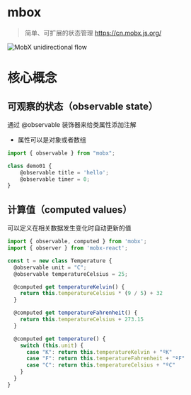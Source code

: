 
# mbox
> 简单、可扩展的状态管理
> https://cn.mobx.js.org/

![MobX unidirectional flow](https://cn.mobx.js.org/flow.png)

# 核心概念

## 可观察的状态（observable state）
通过 @observable 装饰器来给类属性添加注解
* 属性可以是对象或者数组
```ts
import { observable } from "mobx";

class demo01 {
	@observable title = 'hello';
	@observable timer = 0;
}
```

## 计算值（computed values）
可以定义在相关数据发生变化时自动更新的值
```ts
import { observable, computed } from 'mobx';
import { observer } from 'mobx-react';

const t = new class Temperature {
  @observable unit = "C";
  @observable temperatureCelsius = 25;

  @computed get temperatureKelvin() {
    return this.temperatureCelsius * (9 / 5) + 32
  }

  @computed get temperatureFahrenheit() {
    return this.temperatureCelsius + 273.15
  }

  @computed get temperature() {
    switch (this.unit) {
      case "K": return this.temperatureKelvin + "ºK"
      case "F": return this.temperatureFahrenheit + "ºF"
      case "C": return this.temperatureCelsius + "ºC"
    }
  }
}
```

<!--stackedit_data:
eyJoaXN0b3J5IjpbOTQxMzAzMzMsMTE0NjkyMTI5LDM1NzUxNz
k4MSw5NjI2NTI2NTNdfQ==
-->